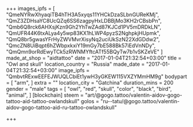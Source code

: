 +++
images_ipfs = [
  "QmeNYRwXhyaqiTB4hTH3A5xyqs11YHCkDzaSLbnGUReKMj",
  "QmZ3ZDHsaYC8UcQZq6SS6zagpyHxLDBBjMo3KH2rCBsbPn",
  "Qmb6Q8rck6AHXsjKzn9Gh2YhTwZAd87KJCd1PV5mDRDkLN",
  "QmUFR44K6txALya4y5wp83KX1hLWP4pyzS2NghpkjHUpmk",
  "QmQ8br5gwasYFrHyZWVMvrXisyNq2uciUkSzN22XdGDdw2",
  "QmcZN8UiBqpt6hZWbpxkxiY19mGy7bE588Bk57iEdVnNDy",
  "QmQmn9orRdEwyTCk5zRWNMYftcATf55BQyTw7b1vSKZeVE"
]
made_at_shop = "aidtattoo"
date = "2017-01-04T21:32:54+03:00"
title = "Owl and skull"
location_country = "Russia"
made_date = "2017-01-04T21:32:54+03:00"
image_ipfs = "QmbvtRExwEEFEJWUQLCbiEt1ywH3yGKEW115VXZYMmHM9g"
bodypart = [
  "arm",
]
extra = ""
location_city = "Gatchina"
duration_mins = 200
gender = "male"
tags = [
  "owl",
  "red",
  "skull",
  "color",
  "black",
  "bird",
  "animal",
]
[blockchain]
steem = "art/@gogo.tattoo/valentin-aidov-gogo-tattoo-aid-tattoo-owlandskull"
golos = "ru--tatu/@gogo.tattoo/valentin-aidov-gogo-tattoo-aid-ru-tattoo-owlandskull"

+++
